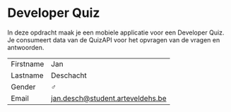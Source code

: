 # Developer Quiz

In deze opdracht maak je een mobiele applicatie voor een Developer Quiz. Je consumeert data van de QuizAPI voor het opvragen van de vragen en antwoorden.

|           |                                  |
| --------- | -------------------------------- |
| Firstname | Jan                              |
| Lastname  | Deschacht                        |
| Gender    | :male_sign:                      |
| Email     | jan.desch@student.arteveldehs.be |
